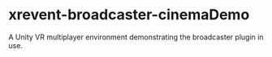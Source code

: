# xrevent-broadcaster-cinemaDemo
A Unity VR multiplayer environment demonstrating the broadcaster plugin in use.
